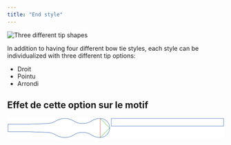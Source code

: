 ```yaml
---
title: "End style"
---
```


![Three different tip shapes](endstyle.svg)

In addition to having four different bow tie styles, each style can be individualized with three different tip options:

- Droit
- Pointu
- Arrondi

## Effet de cette option sur le motif

![This image shows the effect of this option by superimposing several variants that have a different value for this option](benjamin_endstyle_sample.svg "Effect of this option on the pattern")
